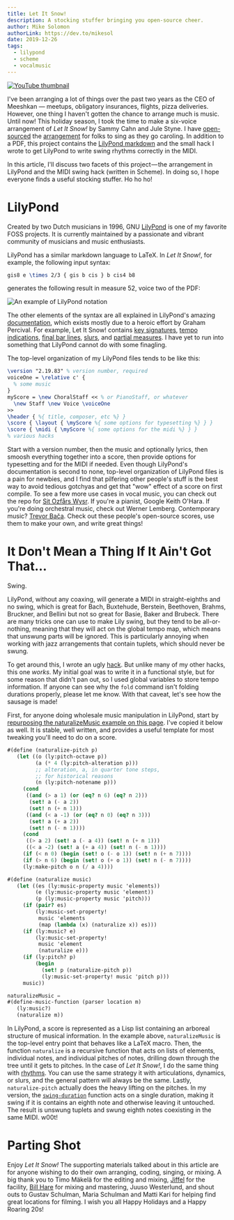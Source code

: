 ```yaml
---
title: Let It Snow!
description: A stocking stuffer bringing you open-source cheer.
author: Mike Solomon
authorLink: https://dev.to/mikesol
date: 2019-12-26
tags:
  - lilypond
  - scheme
  - vocalmusic
---
```


[![YouTube thumbnail](https://img.youtube.com/vi/Dnh-YGmpMuk/0.jpg)](https://www.youtube.com/watch?v=Dnh-YGmpMuk)

I've been arranging a lot of things over the past two years as the CEO of Meeshkan — meetups, obligatory insurances, flights, pizza deliveries. However, one thing I haven't gotten the chance to arrange much is music. Until now! This holiday season, I took the time to make a six-voice arrangement of _Let It Snow!_ by Sammy Cahn and Jule Styne. I have [open-sourced](https://github.com/meeshkan/let-it-snow) the [arrangement](https://github.com/Meeshkan/let-it-snow/releases/download/v0.0.0/let-it-snow.pdf) for folks to sing as they go caroling.  In addition to a PDF, this project contains the [LilyPond markdown](https://github.com/Meeshkan/let-it-snow/blob/ebc4702e8f7cd1f6d3a80d4dc4fbab632ed56d77/let-it-snow.ly
) and the small hack I wrote to get LilyPond to write swing rhythms correctly in the MIDI.

In this article, I'll discuss two facets of this project — the arrangement in LilyPond and the MIDI swing hack (written in Scheme). In doing so, I hope everyone finds a useful stocking stuffer. Ho ho ho!

# LilyPond

Created by two Dutch musicians in 1996, GNU [LilyPond](https://lilypond.org) is one of my favorite FOSS projects.  It is currently maintained by a passionate and vibrant community of musicians and music enthusiasts.

LilyPond has a similar markdown language to LaTeX.  In _Let It Snow!_, for example, the following input syntax:

```latex
gis8 e \times 2/3 { gis b cis } b cis4 b8
```

generates the following result in measure 52, voice two of the PDF:

![An example of LilyPond notation](https://thepracticaldev.s3.amazonaws.com/i/f2c1g72jtumhetusowjf.png)


The other elements of the syntax are all explained in LilyPond's amazing [documentation](http://lilypond.org/manuals.html), which exists mostly due to a heroic effort by Graham Percival. For example, Let It Snow! contains [key signatures](https://github.com/Meeshkan/let-it-snow/blob/ebc4702e8f7cd1f6d3a80d4dc4fbab632ed56d77/let-it-snow.ly#L14), [tempo indications](https://github.com/Meeshkan/let-it-snow/blob/ebc4702e8f7cd1f6d3a80d4dc4fbab632ed56d77/let-it-snow.ly#L15), [final bar lines](https://github.com/Meeshkan/let-it-snow/blob/ebc4702e8f7cd1f6d3a80d4dc4fbab632ed56d77/let-it-snow.ly#L95), [slurs](https://github.com/Meeshkan/let-it-snow/blob/ebc4702e8f7cd1f6d3a80d4dc4fbab632ed56d77/let-it-snow.ly#L28), and [partial measures](https://medium.com/r/?url=https%3A%2F%2Fgithub.com%2FMeeshkan%2Flet-it-snow%2Fblob%2Febc4702e8f7cd1f6d3a80d4dc4fbab632ed56d77%2Flet-it-snow.ly%23L10). I have yet to run into something that LilyPond cannot do with some finagling.

The top-level organization of my LilyPond files tends to be like this:

```latex
\version "2.19.83" % version number, required
voiceOne = \relative c' {
  % some music
}
myScore = \new ChoralStaff << % or PianoStaff, or whatever
  \new Staff \new Voice \voiceOne
>>
\header { %{ title, composer, etc %} }
\score { \layout { \myScore %{ some options for typesetting %} } }
\score { \midi { \myScore %{ some options for the midi %} } }
% various hacks
```

Start with a version number, then the music and optionally lyrics, then smoosh everything together into a score, then provide options for typesetting and for the MIDI if needed. Even though LilyPond's documentation is second to none, top-level organization of LilyPond files is a pain for newbies, and I find that pilfering other people's stuff is the best way to avoid tedious gotchyas and get that "wow" effect of a score on first compile. To see a few more use cases in vocal music, you can check out the repo for [Sit Ozfårs Wysr](https://github.com/mikesol/saw). If you're a pianist, Google Keith O'Hara. If you're doing orchestral music, check out Werner Lemberg. Contemporary music? [Trevor Bača](http://abjad.mbrsi.org/). Check out these people's open-source scores, use them to make your own, and write great things!


# It Don't Mean a Thing If It Ain't Got That…

Swing.

LilyPond, without any coaxing, will generate a MIDI in straight-eighths and no swing, which is great for Bach, Buxtehude, Berstein, Beethoven, Brahms, Bruckner, and Bellini but not so great for Basie, Baker and  Brubeck. There are many tricks one can use to make Lily swing, but they tend to be all-or-nothing, meaning that they will act on the global tempo map, which means that unswung parts will be ignored. This is particularly annoying when working with jazz arrangements that contain tuplets, which should never be swung.

To get around this, I wrote an ugly [hack](https://github.com/Meeshkan/let-it-snow/blob/ebc4702e8f7cd1f6d3a80d4dc4fbab632ed56d77/let-it-snow.ly#L849). But unlike many of my other hacks, this one _works_. My initial goal was to write it in a functional style, but for some reason that didn't pan out, so I used global variables to store tempo information. If anyone can see why the `fold` command isn't folding durations properly, please let me know. With that caveat, let's see how the sausage is made!

First, for anyone doing wholesale music manipulation in LilyPond, start by [repurposing the naturalizeMusic example on this page](http://lilypond.org/doc/v2.18/Documentation/notation/changing-multiple-pitches
). I've copied it below as well. It is stable, well written, and provides a useful template for most tweaking you'll need to do on a score.

```scheme
#(define (naturalize-pitch p)
   (let ((o (ly:pitch-octave p))
         (a (* 4 (ly:pitch-alteration p)))
         ;; alteration, a, in quarter tone steps,
         ;; for historical reasons
         (n (ly:pitch-notename p)))
     (cond
      ((and (> a 1) (or (eq? n 6) (eq? n 2)))
       (set! a (- a 2))
       (set! n (+ n 1)))
      ((and (< a -1) (or (eq? n 0) (eq? n 3)))
       (set! a (+ a 2))
       (set! n (- n 1))))
     (cond
      ((> a 2) (set! a (- a 4)) (set! n (+ n 1)))
      ((< a -2) (set! a (+ a 4)) (set! n (- n 1))))
     (if (< n 0) (begin (set! o (- o 1)) (set! n (+ n 7))))
     (if (> n 6) (begin (set! o (+ o 1)) (set! n (- n 7))))
     (ly:make-pitch o n (/ a 4))))

#(define (naturalize music)
   (let ((es (ly:music-property music 'elements))
         (e (ly:music-property music 'element))
         (p (ly:music-property music 'pitch)))
     (if (pair? es)
         (ly:music-set-property!
          music 'elements
          (map (lambda (x) (naturalize x)) es)))
     (if (ly:music? e)
         (ly:music-set-property!
          music 'element
          (naturalize e)))
     (if (ly:pitch? p)
         (begin
           (set! p (naturalize-pitch p))
           (ly:music-set-property! music 'pitch p)))
     music))

naturalizeMusic =
#(define-music-function (parser location m)
   (ly:music?)
   (naturalize m))
```

In LilyPond, a score is represented as a Lisp list containing an arboreal structure of musical information. In the example above, `naturalizeMusic` is the top-level entry point that behaves like a LaTeX macro. Then, the function `naturalize` is a recursive function that acts on lists of elements, individual notes, and individual pitches of notes, drilling down through the tree until it gets to pitches. In the case of _Let It Snow!_, I do the same thing with [rhythms](https://github.com/Meeshkan/let-it-snow/blob/ebc4702e8f7cd1f6d3a80d4dc4fbab632ed56d77/let-it-snow.ly#L884). You can use the same strategy it with articulations, dynamics, or slurs, and the general pattern will always be the same. Lastly, `naturalize-pitch` actually does the heavy lifting on the pitches. In my version, the [`swing-duration`](https://github.com/Meeshkan/let-it-snow/blob/ebc4702e8f7cd1f6d3a80d4dc4fbab632ed56d77/let-it-snow.ly#L851) function acts on a single duration, making it swing if it is contains an eighth note and otherwise leaving it untouched. The result is unswung tuplets and swung eighth notes coexisting in the same MIDI. w00t!

# Parting Shot

Enjoy _Let It Snow!_ The supporting materials talked about in this article are for anyone wishing to do their own arranging, coding, singing, or mixing. A big thank you to Timo Mäkelä for the editing and mixing, [Jiffel](https://www.jiffel.com/) for the facility, [Bill Hare](http://billhare.tv) for mixing and mastering, Juuso Westerlund, and shout outs to Gustav Schulman, Maria Schulman and Matti Kari for helping find great locations for filming. I wish you all Happy Holidays and a Happy Roaring 20s!
